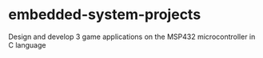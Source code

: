 # embedded-system-projects

Design and develop 3 game applications on the MSP432 microcontroller in C language